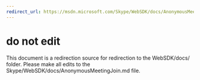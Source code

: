 ```yaml
---
redirect_url: https://msdn.microsoft.com/Skype/WebSDK/docs/AnonymousMeetingJoin
---
```

# do not edit
This document is a redirection source for redirection to the WebSDK/docs/ folder. Please make all edits to the Skype/WebSDK/docs/AnonymousMeetingJoin.md file.

